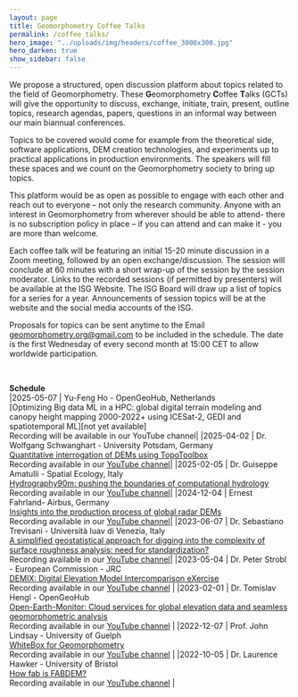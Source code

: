 ```yaml
---
layout: page
title: Geomorphometry Coffee Talks
permalink: /coffee_talks/
hero_image: "../uploads/img/headers/coffee_3000x300.jpg"
hero_darken: true
show_sidebar: false
---
```



We propose a structured, open discussion platform about topics related to the field of Geomorphometry. These **G**eomorphometry **C**offee **T**alks (GCTs) will give the opportunity to discuss, exchange, initiate, train, present, outline topics, research agendas, papers, questions in an informal way between our main biannual conferences.

Topics to be covered would come for example from the theoretical side, software applications, DEM creation technologies, and experiments up to practical applications in production environments. The speakers will fill these spaces and we count on the Geomorphometry society to bring up topics.

This platform would be as open as possible to engage with each other and reach out to everyone – not only the research community. Anyone with an interest in Geomorphometry from wherever should be able to attend- there is no subscription policy in place – if you can attend and can make it - you are more than welcome.

Each coffee talk will be featuring an initial 15-20 minute discussion in a Zoom meeting, followed by an open exchange/discussion. The session will conclude at 60 minutes with a short wrap-up of the session by the session moderator. Links to the recorded sessions (if permitted by presenters) will be available at the ISG Website. The ISG Board will draw up a list of topics for a series for a year. Announcements of session topics will be at the website and the social media accounts of the ISG.

Proposals for topics can be sent anytime to the Email [geomorphometry.org@gmail.com](mailto:geomorphometry.org@gmail.com) to be included in the schedule. The date is the first Wednesday of every second month at 15:00 CET to allow worldwide participation.

&nbsp;

**Schedule**  
|2025-05-07 | Yu-Feng Ho  - OpenGeoHub, Netherlands <br> [Optimizing Big data ML in a HPC: global digital terrain modeling and canopy height mapping 2000-2022+ using ICESat-2, GEDI and spatiotemporal ML][not yet available] <br> Recording will be available in our YouTube channel|
|2025-04-02 | Dr. Wolfgang Schwanghart - University Potsdam, Germany <br> [Quantitative interrogation of DEMs using TopoToolbox][pdf_wolfgang] <br> Recording available in our [YouTube channel][video_wolfgang]|
|2025-02-05 | Dr. Guiseppe Amatulli - Spatial Ecology, Italy <br> [Hydrography90m: pushing the boundaries of computational hydrology][pdf_guiseppe] <br> Recording available in our [YouTube channel][video_giuseppe]|
|2024-12-04 | Ernest Fahrland- Airbus, Germany <br> [Insights into the production process of global radar DEMs][pdf_ernest] <br> Recording available in our [YouTube channel][video_ernest]|
|2023-06-07 | Dr. Sebastiano Trevisani - Università Iuav di Venezia, Italy <br> [A simplified geostatistical approach for digging into the complexity of surface roughness analysis: need for standardization?][pdf_sebastiano] <br> Recording available in our [YouTube channel][video_sebastiano]|
|2023-05-04 | Dr. Peter Strobl - European Commission - JRC <br> [DEMIX: Digital Elevation Model Intercomparison eXercise][pdf_peterstrobl] <br> Recording available in our [YouTube channel][video_peterstrobl] |
|2023-02-01 | Dr. Tomislav Hengl - OpenGeoHub <br> [Open-Earth-Monitor: Cloud services for global elevation data and seamless geomorphometric analysis][pdf_tomhengl] <br> Recording available in our [YouTube channel][video_tomhengl] |
|2022-12-07 | Prof. John Lindsay - University of Guelph <br> [WhiteBox for Geomorphometry][pdf_johnlindsay] <br> Recording available in our [YouTube channel][video_johnlindsay] |
|2022-10-05 | Dr. Laurence Hawker - University of Bristol <br> [How fab is FABDEM?][pdf_laurence] <br> Recording available in our [YouTube channel][video_laurence] |

[pdf_wolfgang]: <{{site.baseurl}}/uploads/pdf/gct/CoffeeTalk_WolfgangSchwanghart_02.04.2025.pdf>
[pdf_guiseppe]: <{{site.baseurl}}/uploads/pdf/gct/CoffeeTalk_GuiseppeAmatulli_05.02.2025.pdf>
[pdf_ernest]: <{{site.baseurl}}/uploads/pdf/gct/CoffeeTalk_ErnestFahrland_04.12.2024.pdf>
[pdf_sebastiano]: <{{site.baseurl}}/uploads/pdf/gct/CoffeeTalk_Trevisani_06.07.2023.pdf>
[pdf_peterstrobl]: <{{site.baseurl}}/uploads/pdf/gct/CoffeeTalk_PeterStrobl_04.05.2023.pdf>
[pdf_tomhengl]: <{{site.baseurl}}/uploads/pdf/gct/CoffeeTalk_TomHengl_01.02.2023.pdf>
[pdf_johnlindsay]: <{{site.baseurl}}/uploads/pdf/gct/CoffeeTalk_JohnLindsay_07.12.2022.pdf>
[pdf_laurence]: <{{site.baseurl}}/uploads/pdf/gct/CoffeeTalk_LaurenceHawker_05.10.2022.pdf>

[video_wolfgang]: <https://www.youtube.com/watch?v=Fcat9ZnmhQs>
[video_giuseppe]: <https://www.youtube.com/watch?v=_9D0jzHCOEA>
[video_ernest]: <https://www.youtube.com/watch?v=hDer5pnmR8M>
[video_sebastiano]: <https://www.youtube.com/watch?v=UfIBlZ2WhIM>
[video_peterstrobl]: <https://www.youtube.com/watch?v=b-NGX-RTJUo>
[video_tomhengl]: <https://www.youtube.com/watch?v=EkHM8bP1CZM>
[video_johnlindsay]: <https://www.youtube.com/watch?v=ypuvjM8ijSM>
[video_laurence]: <https://www.youtube.com/watch?v=aWZ9C9ZziE4>

